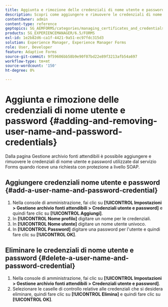 ```yaml
---
title: Aggiunta e rimozione delle credenziali di nome utente e password
description: Scopri come aggiungere e rimuovere le credenziali di nome utente e password.
contentOwner: admin
content-type: reference
geptopics: SG_AEMFORMS/categories/managing_certificates_and_credentials
products: SG_EXPERIENCEMANAGER/6.5/FORMS
exl-id: 1e2b82d6-ca1f-4421-9a51-ec97fdc315d3
solution: Experience Manager, Experience Manager Forms
role: User, Developer
feature: Adaptive Forms
source-git-commit: 9f59606bb58b9e90f07bd22e89f3213afb54a697
workflow-type: tm+mt
source-wordcount: '150'
ht-degree: 0%

---
```


# Aggiunta e rimozione delle credenziali di nome utente e password {#adding-and-removing-user-name-and-password-credentials}

Dalla pagina Gestione archivio fonti attendibili è possibile aggiungere e rimuovere le credenziali di nome utente e password utilizzate dal servizio Forms quando riceve una richiesta con protezione a livello SOAP.

## Aggiungere credenziali nome utente e password {#add-a-user-name-and-password-credential}

1. Nella console di amministrazione, fai clic su **[!UICONTROL Impostazioni > Gestione archivio fonti attendibili > Credenziali utente e password]** e quindi fare clic su **[!UICONTROL Aggiungi]**.
1. In **[!UICONTROL Nome profilo]** digitare un nome per le credenziali.
1. In **[!UICONTROL Nome utente]** digitare un nome utente univoco.
1. In **[!UICONTROL Password]** digitare una password per l&#39;utente e quindi fare clic su **[!UICONTROL OK]**.

## Eliminare le credenziali di nome utente e password {#delete-a-user-name-and-password-credential}

1. Nella console di amministrazione, fai clic su **[!UICONTROL Impostazioni > Gestione archivio fonti attendibili > Credenziali utente e password]**.
1. Selezionare le caselle di controllo relative alle credenziali che si desidera eliminare, quindi fare clic su **[!UICONTROL Elimina]** e quindi fare clic su **[!UICONTROL OK]**.
